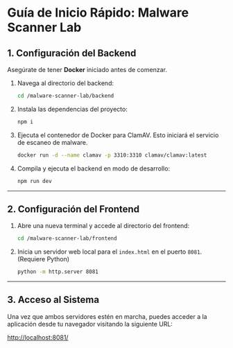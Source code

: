 #  Guía de Inicio Rápido: Malware Scanner Lab


## 1. Configuración del Backend

Asegúrate de tener **Docker** iniciado antes de comenzar.

1.  Navega al directorio del backend:
    ```bash
    cd /malware-scanner-lab/backend
    ```

2.  Instala las dependencias del proyecto:
    ```bash
    npm i
    ```

3.  Ejecuta el contenedor de Docker para ClamAV. Esto iniciará el servicio de escaneo de malware.
    ```bash
    docker run -d --name clamav -p 3310:3310 clamav/clamav:latest
    ```

4.  Compila y ejecuta el backend en modo de desarrollo:
    ```bash
    npm run dev
    ```

---

## 2. Configuración del Frontend

1.  Abre una nueva terminal y accede al directorio del frontend:
    ```bash
    cd /malware-scanner-lab/frontend
    ```

2.  Inicia un servidor web local para el `index.html` en el puerto `8081`. (Requiere Python)
    ```bash
    python -m http.server 8081
    ```

---

## 3. Acceso al Sistema

Una vez que ambos servidores estén en marcha, puedes acceder a la aplicación desde tu navegador visitando la siguiente URL:

[http://localhost:8081/](http://localhost:8081/)